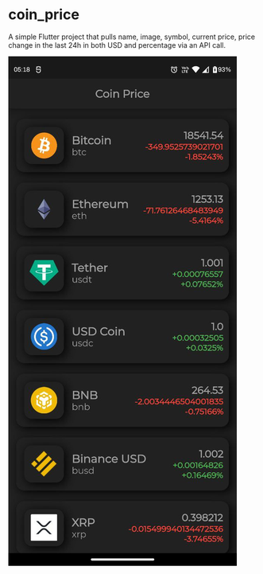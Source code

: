 # coin_price

A simple Flutter project that pulls name, image, symbol, current price, price change in the last 24h in both USD and percentage via an API call.

<img alt='Screenshot of the app screen' src='https://github.com/jerinzech/coin_price/blob/b4b2fda390627f0d2ece5075c20e544648615e90/Coin%20Price.jpg'>
